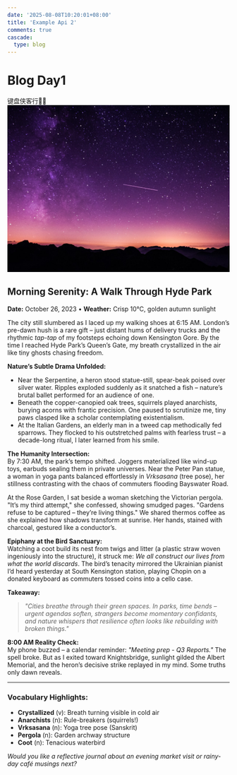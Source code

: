 ```yaml
---
date: '2025-08-08T10:20:01+08:00'
title: 'Example Api 2'
comments: true
cascade:
  type: blog
---
```


# Blog Day1
 键盘侠客行🧑‍🌾
 ![star-sky](space.jpg)

## Morning Serenity: A Walk Through Hyde Park  
**Date:** October 26, 2023 • **Weather:** Crisp 10°C, golden autumn sunlight  

The city still slumbered as I laced up my walking shoes at 6:15 AM. London’s pre-dawn hush is a rare gift – just distant hums of delivery trucks and the rhythmic *tap-tap* of my footsteps echoing down Kensington Gore. By the time I reached Hyde Park’s Queen’s Gate, my breath crystallized in the air like tiny ghosts chasing freedom.  

**Nature’s Subtle Drama Unfolded:**  
- Near the Serpentine, a heron stood statue-still, spear-beak poised over silver water. Ripples exploded suddenly as it snatched a fish – nature’s brutal ballet performed for an audience of one.  
- Beneath the copper-canopied oak trees, squirrels played anarchists, burying acorns with frantic precision. One paused to scrutinize me, tiny paws clasped like a scholar contemplating existentialism.  
- At the Italian Gardens, an elderly man in a tweed cap methodically fed sparrows. They flocked to his outstretched palms with fearless trust – a decade-long ritual, I later learned from his smile.  

**The Humanity Intersection:**  
By 7:30 AM, the park’s tempo shifted. Joggers materialized like wind-up toys, earbuds sealing them in private universes. Near the Peter Pan statue, a woman in yoga pants balanced effortlessly in *Vrksasana* (tree pose), her stillness contrasting with the chaos of commuters flooding Bayswater Road.  

At the Rose Garden, I sat beside a woman sketching the Victorian pergola. "It’s my third attempt," she confessed, showing smudged pages. "Gardens refuse to be captured – they’re living things." We shared thermos coffee as she explained how shadows transform at sunrise. Her hands, stained with charcoal, gestured like a conductor’s.  

**Epiphany at the Bird Sanctuary:**  
Watching a coot build its nest from twigs and litter (a plastic straw woven ingeniously into the structure), it struck me: *We all construct our lives from what the world discards*. The bird’s tenacity mirrored the Ukrainian pianist I’d heard yesterday at South Kensington station, playing Chopin on a donated keyboard as commuters tossed coins into a cello case.  

**Takeaway:**  
> *"Cities breathe through their green spaces. In parks, time bends – urgent agendas soften, strangers become momentary confidants, and nature whispers that resilience often looks like rebuilding with broken things."*  

**8:00 AM Reality Check:**  
My phone buzzed – a calendar reminder: *"Meeting prep - Q3 Reports."* The spell broke. But as I exited toward Knightsbridge, sunlight gilded the Albert Memorial, and the heron’s decisive strike replayed in my mind. Some truths only dawn reveals.  

---

### Vocabulary Highlights:  
- **Crystallized** (v): Breath turning visible in cold air  
- **Anarchists** (n): Rule-breakers (squirrels!)  
- **Vrksasana** (n): Yoga tree pose (Sanskrit)  
- **Pergola** (n): Garden archway structure  
- **Coot** (n): Tenacious waterbird  

*Would you like a reflective journal about an evening market visit or rainy-day café musings next?*